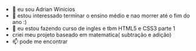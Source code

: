 - 👋 eu sou Adrian Winicios 
- 👀 estou interessado terminar o ensino médio e nao morrer até o fim do ano :)
- 🌱 eu estou fazendo curso de ingles e tbm HTML5 e CSS3 parte 1
- criei meu projeto baseado em matematica( subtração e adição) 
- 📫 pode me encontrar  
<!---
cutucacu/cutucacu is a ✨ special ✨ repository because its `README.md` (this file) appears on your GitHub profile.
You can click the Preview link to take a look at your changes.
--->
